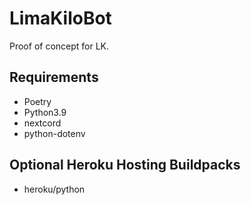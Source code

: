 # LimaKiloBot
Proof of concept for LK.

## Requirements
- Poetry
- Python3.9
- nextcord 
- python-dotenv

## Optional Heroku Hosting Buildpacks
- heroku/python
